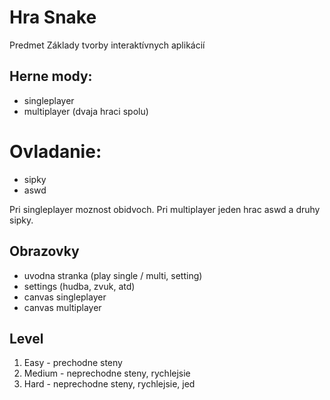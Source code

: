 # Hra Snake

Predmet Základy tvorby interaktívnych aplikácií


## Herne mody:
- singleplayer
- multiplayer (dvaja hraci spolu)


# Ovladanie: 
- sipky
- aswd 

Pri singleplayer moznost obidvoch.
Pri multiplayer jeden hrac aswd a druhy sipky.


## Obrazovky
- uvodna stranka (play single / multi, setting)
- settings (hudba, zvuk, atd)
- canvas singleplayer
- canvas multiplayer


## Level
1. Easy - prechodne steny
2. Medium - neprechodne steny, rychlejsie
3. Hard - neprechodne steny, rychlejsie, jed

## 



